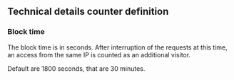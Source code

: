 ## Technical details counter definition

### Block time

The block time is in seconds. After interruption of the requests at this time, an access from the same IP is counted as an additional visitor.

Default are 1800 seconds, that are 30 minutes.

